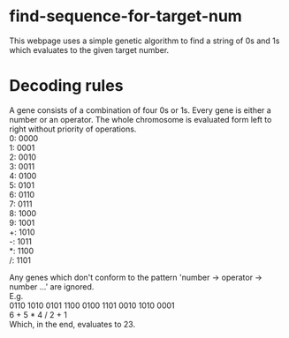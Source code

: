 # find-sequence-for-target-num
This webpage uses a simple genetic algorithm to find a string of 0s and 1s which evaluates to the given target number. 


<h1>Decoding rules</h1>
A gene consists of a combination of four 0s or 1s. Every gene is either a number or an operator. The whole chromosome is evaluated form left to right without priority of operations.
<br>
0:         0000<br>
1:         0001<br>
2:         0010<br>
3:         0011<br>
4:         0100<br>
5:         0101<br>
6:         0110<br>
7:         0111<br>
8:         1000<br>
9:         1001<br>
+:         1010<br>
-:         1011<br>
*:         1100<br>
/:         1101<br>

Any genes which don't conform to the pattern 'number -> operator -> number ...' are ignored.<br>
E.g.<br>
0110 1010 0101 1100 0100 1101 0010 1010 0001<br>
6        +        5        *        4         /        2        +       1<br>
Which, in the end, evaluates to 23.
